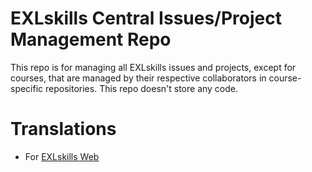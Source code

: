 # EXLskills Central Issues/Project Management Repo

This repo is for managing all EXLskills issues and projects, except for courses, that are managed by their respective collaborators in course-specific repositories. This repo doesn't store any code.

# Translations

* For [EXLskills Web](https://poeditor.com/join/project/N4pT34MboQ)
